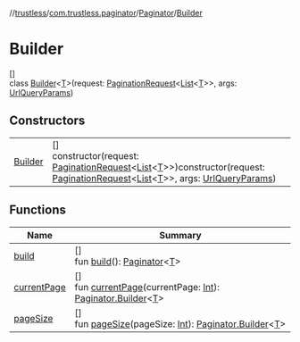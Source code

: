 //[trustless](../../../../index.md)/[com.trustless.paginator](../../index.md)/[Paginator](../index.md)/[Builder](index.md)

# Builder

[]\
class [Builder](index.md)&lt;[T](index.md)&gt;(request: [PaginationRequest](../../-pagination-request/index.md)&lt;[List](https://kotlinlang.org/api/latest/jvm/stdlib/kotlin.collections/-list/index.html)&lt;[T](index.md)&gt;&gt;, args: [UrlQueryParams](../../../com.trustless.queryParams/-url-query-params/index.md))

## Constructors

| | |
|---|---|
| [Builder](-builder.md) | []<br>constructor(request: [PaginationRequest](../../-pagination-request/index.md)&lt;[List](https://kotlinlang.org/api/latest/jvm/stdlib/kotlin.collections/-list/index.html)&lt;[T](index.md)&gt;&gt;)constructor(request: [PaginationRequest](../../-pagination-request/index.md)&lt;[List](https://kotlinlang.org/api/latest/jvm/stdlib/kotlin.collections/-list/index.html)&lt;[T](index.md)&gt;&gt;, args: [UrlQueryParams](../../../com.trustless.queryParams/-url-query-params/index.md)) |

## Functions

| Name | Summary |
|---|---|
| [build](build.md) | []<br>fun [build](build.md)(): [Paginator](../index.md)&lt;[T](index.md)&gt; |
| [currentPage](current-page.md) | []<br>fun [currentPage](current-page.md)(currentPage: [Int](https://kotlinlang.org/api/latest/jvm/stdlib/kotlin/-int/index.html)): [Paginator.Builder](index.md)&lt;[T](index.md)&gt; |
| [pageSize](page-size.md) | []<br>fun [pageSize](page-size.md)(pageSize: [Int](https://kotlinlang.org/api/latest/jvm/stdlib/kotlin/-int/index.html)): [Paginator.Builder](index.md)&lt;[T](index.md)&gt; |
